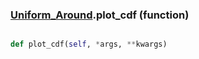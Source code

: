 ### [Uniform_Around](Uniform_Around.md).plot_cdf (function)


```py

def plot_cdf(self, *args, **kwargs)

```


